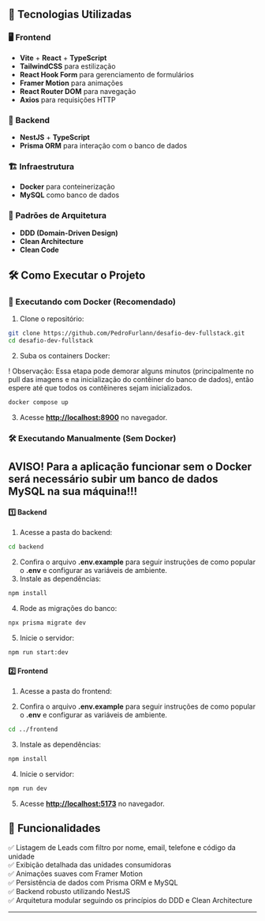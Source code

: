 ## 🚀 Tecnologias Utilizadas

### 🖥 Frontend

- **Vite** + **React** + **TypeScript**
- **TailwindCSS** para estilização
- **React Hook Form** para gerenciamento de formulários
- **Framer Motion** para animações
- **React Router DOM** para navegação
- **Axios** para requisições HTTP

### 🔧 Backend

- **NestJS** + **TypeScript**
- **Prisma ORM** para interação com o banco de dados

### 🏗 Infraestrutura

- **Docker** para conteinerização
- **MySQL** como banco de dados

### 📐 Padrões de Arquitetura

- **DDD (Domain-Driven Design)**
- **Clean Architecture**
- **Clean Code**

## 🛠 Como Executar o Projeto

### 🚀 Executando com Docker (Recomendado)

1. Clone o repositório:

```bash
git clone https://github.com/PedroFurlann/desafio-dev-fullstack.git
cd desafio-dev-fullstack
```

2. Suba os containers Docker:

! Observação: Essa etapa pode demorar alguns minutos (principalmente no pull das imagens e na inicialização do contêiner do banco de dados), então espere até que todos os contêineres sejam inicializados.

```bash
docker compose up
```

3. Acesse **[http://localhost:8900](http://localhost:8900)** no navegador.

### 🛠 Executando Manualmente (Sem Docker)

## AVISO! Para a aplicação funcionar sem o Docker será necessário subir um banco de dados MySQL na sua máquina!!!


#### 1️⃣ Backend

1. Acesse a pasta do backend:

```bash
cd backend
```

2. Confira o arquivo **.env.example** para seguir instruções de como popular o **.env** e configurar as variáveis de ambiente.
3. Instale as dependências:

```bash
npm install
```

4. Rode as migrações do banco:


```bash
npx prisma migrate dev
```

5. Inicie o servidor:

```bash
npm run start:dev
```

#### 2️⃣ Frontend

1. Acesse a pasta do frontend:

2. Confira o arquivo **.env.example** para seguir instruções de como popular o **.env** e configurar as variáveis de ambiente.

```bash
cd ../frontend
```

3. Instale as dependências:

```bash
npm install
```

4. Inicie o servidor:

```bash
npm run dev
```

5. Acesse **[http://localhost:5173](http://localhost:5173)** no navegador.

## 📌 Funcionalidades

✅ Listagem de Leads com filtro por nome, email, telefone e código da unidade  
✅ Exibição detalhada das unidades consumidoras  
✅ Animações suaves com Framer Motion  
✅ Persistência de dados com Prisma ORM e MySQL  
✅ Backend robusto utilizando NestJS  
✅ Arquitetura modular seguindo os princípios do DDD e Clean Architecture  

---
